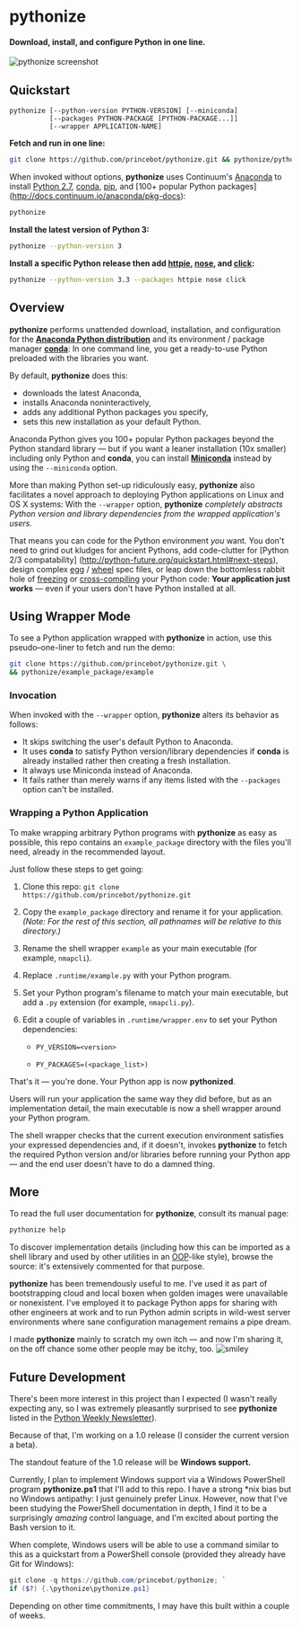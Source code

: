 # pythonize
<h4>Download, install, and configure Python in one line.</h4>

![pythonize screenshot](http://i.imgur.com/29qmqXw.gif)


## Quickstart

```
pythonize [--python-version PYTHON-VERSION] [--miniconda]
          [--packages PYTHON-PACKAGE [PYTHON-PACKAGE...]]
          [--wrapper APPLICATION-NAME]
```

**Fetch and run in one line:**

```bash
git clone https://github.com/princebot/pythonize.git && pythonize/pythonize
```
When invoked without options, **pythonize** uses
Continuum's [Anaconda](https://www.continuum.io/why-anaconda/)
to install
[Python 2.7](https://docs.python.org/2/whatsnew/2.7.html),
[conda](http://conda.pydata.org/docs/),
[pip](https://pip.readthedocs.org/en/stable), and
[100+ popular Python packages]
(http://docs.continuum.io/anaconda/pkg-docs):

```bash
pythonize
```

**Install the latest version of Python 3:**

```bash
pythonize --python-version 3
```

**Install a specific Python release then add
[httpie](https://github.com/jkbrzt/httpie),
[nose](https://nose.readthedocs.org/en/latest/), and
[click](http://click.pocoo.org/5/):**

```bash
pythonize --python-version 3.3 --packages httpie nose click
```

## Overview
**pythonize** performs unattended download, installation, and configuration for
the **[Anaconda Python distribution](https://www.continuum.io/why-anaconda/)**
and its environment / package manager
**[conda](http://conda.pydata.org/docs/)**: In one command line, you get a
ready-to-use Python preloaded with the libraries you want.

By default, **pythonize** does this:

* downloads the latest Anaconda,
* installs Anaconda noninteractively,
* adds any additional Python packages you specify,
* sets this new installation as your default Python.

Anaconda Python gives you 100+ popular Python packages beyond the Python
standard library — but if you want a leaner installation (10x smaller)
including only Python and **conda**, you can install
**[Miniconda](http://conda.pydata.org/miniconda.html)**
instead by using the `--miniconda` option.

More than making Python set-up ridiculously easy, **pythonize** also
facilitates a novel approach to deploying Python applications on Linux and OS X
systems: With the `--wrapper` option,
**pythonize** *completely abstracts Python version and library dependencies
from the wrapped application's users.*

That means you can code for the Python environment *you* want. You don't need
to grind out kludges for ancient Pythons, add code-clutter
for [Python 2/3 compatability]
(http://python-future.org/quickstart.html#next-steps),
design complex
[egg](http://peak.telecommunity.com/DevCenter/PythonEggs) /
[wheel](https://pypi.python.org/pypi/wheel)
spec files, or leap down the bottomless rabbit hole of
[freezing](http://docs.python-guide.org/en/latest/shipping/freezing/) or
[cross-compiling](http://www.pyinstaller.org/)
your Python code: **Your application just works** — even if your users don't
have Python installed at all.


## Using Wrapper Mode

To see a Python application wrapped with **pythonize** in action, use this
pseudo–one-liner to fetch and run the demo:

```bash
git clone https://github.com/princebot/pythonize.git \
&& pythonize/example_package/example
```

### Invocation

When invoked with the `--wrapper` option, **pythonize** alters its behavior
as follows:
* It skips switching the user's default Python to Anaconda.
* It uses **conda** to satisfy Python version/library dependencies if **conda**
  is already installed rather then creating a fresh installation.
* It always use Miniconda instead of Anaconda.
* It fails rather than merely warns if any items listed with the `--packages`
  option can't be installed.

### Wrapping a Python Application

To make wrapping arbitrary Python programs with **pythonize** as easy as
possible, this repo contains an `example_package` directory with the files
you'll need, already in the recommended layout.

Just follow these steps to get going:

1. Clone this repo: `git clone https://github.com/princebot/pythonize.git`

2. Copy the `example_package` directory and rename it for your application.
   *(Note: For the rest of this section, all pathnames will be relative to this directory.)*

3. Rename the shell wrapper `example` as your main executable (for example,
   `nmapcli`).

4. Replace `.runtime/example.py` with your Python program.

5. Set your Python program's filename to match your main executable, but add a
   `.py` extension (for example, `nmapcli.py`).

6. Edit a couple of variables in `.runtime/wrapper.env` to set your Python
   dependencies:
   
   * `PY_VERSION=<version>`
     
   * `PY_PACKAGES=(<package_list>)`

That's it — you're done. Your Python app is now **pythonized**.

Users will run your application the same way they did before, but as an
implementation detail, the main executable is now a shell wrapper around your
Python program.

The shell wrapper checks that the current execution environment satisfies your
expressed dependencies and, if it doesn't, invokes **pythonize** to fetch the
required Python version and/or libraries before running your Python
app — and the end user doesn't have to do a damned thing.

## More

To read the full user documentation for **pythonize**, consult its manual page:

```bash
pythonize help
```

To discover implementation details (including how this can be
imported as a shell library and used by other utilities in an
[OOP](https://en.wikipedia.org/wiki/Object-oriented_programming)-like style),
browse the source: it's extensively commented for that purpose.

**pythonize** has been tremendously useful to me. I've used it as part of
bootstrapping cloud and local boxen when golden images were unavailable or
nonexistent. I've employed it to package Python apps for sharing
with other engineers at work and to run Python admin scripts in wild-west
server environments where sane configuration management remains a pipe
dream.

I made **pythonize** mainly to scratch my own itch — and now I'm
sharing it, on the off chance some other people may be itchy, too.
![smiley](http://i.imgur.com/SztTrtO.png)

## Future Development

There's been more interest in this project than I expected (I wasn't really expecting any, so I was extremely pleasantly surprised to see **pythonize** listed in the [Python Weekly Newsletter](http://www.pythonweekly.com/)).

Because of that, I'm working on a 1.0 release (I consider the current version a beta).

The standout feature of the 1.0 release will be **Windows support.**

Currently, I plan to implement Windows support via a Windows PowerShell program **pythonize.ps1** that I'll add to this repo. I have a strong \*nix bias but no Windows antipathy: I just genuinely prefer Linux. However, now that I've been studying the PowerShell documentation in depth, I find it to be a surprisingly *amazing* control language, and I'm excited about porting the Bash version to it.

When complete, Windows users will be able to use a command similar to this as a quickstart from a PowerShell console (provided they already have Git for Windows):

```powershell
git clone -q https://github.com/princebot/pythonize; `
if ($?) {.\pythonize\pythonize.ps1}
```

Depending on other time commitments, I may have this built within a couple of weeks.
